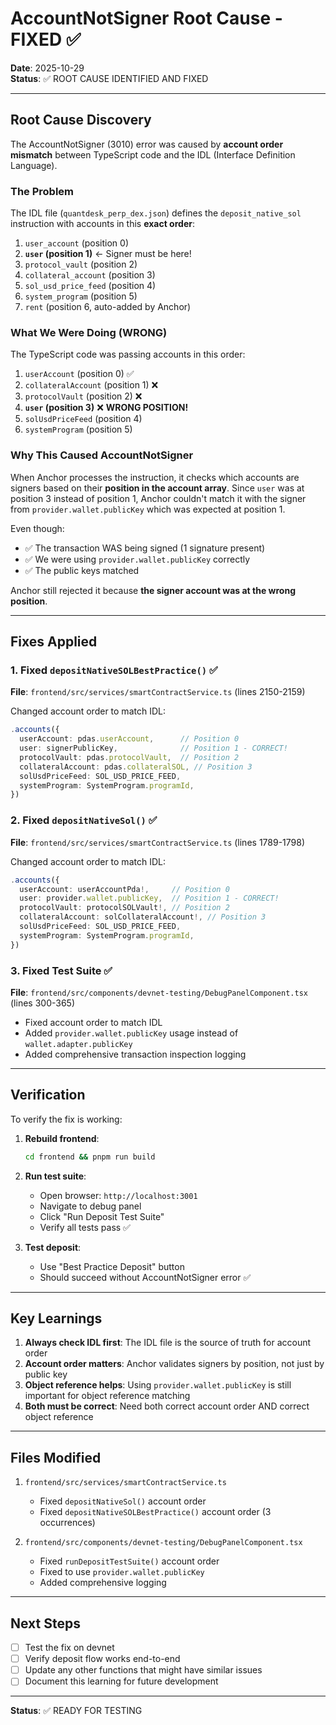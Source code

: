 # AccountNotSigner Root Cause - FIXED ✅

**Date**: 2025-10-29  
**Status**: ✅ ROOT CAUSE IDENTIFIED AND FIXED

---

## Root Cause Discovery

The AccountNotSigner (3010) error was caused by **account order mismatch** between TypeScript code and the IDL (Interface Definition Language).

### The Problem

The IDL file (`quantdesk_perp_dex.json`) defines the `deposit_native_sol` instruction with accounts in this **exact order**:

1. `user_account` (position 0)
2. **`user` (position 1)** ← Signer must be here!
3. `protocol_vault` (position 2)
4. `collateral_account` (position 3)
5. `sol_usd_price_feed` (position 4)
6. `system_program` (position 5)
7. `rent` (position 6, auto-added by Anchor)

### What We Were Doing (WRONG)

The TypeScript code was passing accounts in this order:

1. `userAccount` (position 0) ✅
2. `collateralAccount` (position 1) ❌
3. `protocolVault` (position 2) ❌
4. **`user` (position 3)** ❌ **WRONG POSITION!**
5. `solUsdPriceFeed` (position 4)
6. `systemProgram` (position 5)

### Why This Caused AccountNotSigner

When Anchor processes the instruction, it checks which accounts are signers based on their **position in the account array**. Since `user` was at position 3 instead of position 1, Anchor couldn't match it with the signer from `provider.wallet.publicKey` which was expected at position 1.

Even though:
- ✅ The transaction WAS being signed (1 signature present)
- ✅ We were using `provider.wallet.publicKey` correctly
- ✅ The public keys matched

Anchor still rejected it because **the signer account was at the wrong position**.

---

## Fixes Applied

### 1. Fixed `depositNativeSOLBestPractice()` ✅
**File**: `frontend/src/services/smartContractService.ts` (lines 2150-2159)

Changed account order to match IDL:
```typescript
.accounts({
  userAccount: pdas.userAccount,      // Position 0
  user: signerPublicKey,              // Position 1 - CORRECT!
  protocolVault: pdas.protocolVault,  // Position 2
  collateralAccount: pdas.collateralSOL, // Position 3
  solUsdPriceFeed: SOL_USD_PRICE_FEED,
  systemProgram: SystemProgram.programId,
})
```

### 2. Fixed `depositNativeSol()` ✅
**File**: `frontend/src/services/smartContractService.ts` (lines 1789-1798)

Changed account order to match IDL:
```typescript
.accounts({
  userAccount: userAccountPda!,     // Position 0
  user: provider.wallet.publicKey,  // Position 1 - CORRECT!
  protocolVault: protocolSOLVault!, // Position 2
  collateralAccount: solCollateralAccount!, // Position 3
  solUsdPriceFeed: SOL_USD_PRICE_FEED,
  systemProgram: SystemProgram.programId,
})
```

### 3. Fixed Test Suite ✅
**File**: `frontend/src/components/devnet-testing/DebugPanelComponent.tsx` (lines 300-365)

- Fixed account order to match IDL
- Added `provider.wallet.publicKey` usage instead of `wallet.adapter.publicKey`
- Added comprehensive transaction inspection logging

---

## Verification

To verify the fix is working:

1. **Rebuild frontend**:
   ```bash
   cd frontend && pnpm run build
   ```

2. **Run test suite**:
   - Open browser: `http://localhost:3001`
   - Navigate to debug panel
   - Click "Run Deposit Test Suite"
   - Verify all tests pass ✅

3. **Test deposit**:
   - Use "Best Practice Deposit" button
   - Should succeed without AccountNotSigner error ✅

---

## Key Learnings

1. **Always check IDL first**: The IDL file is the source of truth for account order
2. **Account order matters**: Anchor validates signers by position, not just by public key
3. **Object reference helps**: Using `provider.wallet.publicKey` is still important for object reference matching
4. **Both must be correct**: Need both correct account order AND correct object reference

---

## Files Modified

1. `frontend/src/services/smartContractService.ts`
   - Fixed `depositNativeSol()` account order
   - Fixed `depositNativeSOLBestPractice()` account order (3 occurrences)

2. `frontend/src/components/devnet-testing/DebugPanelComponent.tsx`
   - Fixed `runDepositTestSuite()` account order
   - Fixed to use `provider.wallet.publicKey`
   - Added comprehensive logging

---

## Next Steps

- [ ] Test the fix on devnet
- [ ] Verify deposit flow works end-to-end
- [ ] Update any other functions that might have similar issues
- [ ] Document this learning for future development

---

**Status**: ✅ READY FOR TESTING

